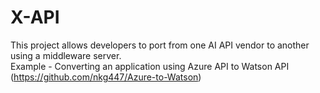 # X-API
This project allows developers to port from one AI API vendor to another using a middleware server.<br>
Example - Converting an application using Azure API to Watson API (https://github.com/nkg447/Azure-to-Watson) 